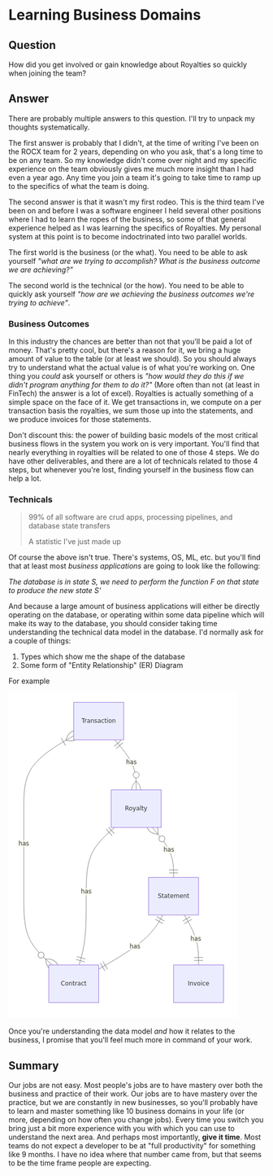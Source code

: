 # Learning Business Domains

## Question

How did you get involved or gain knowledge about Royalties so quickly when
joining the team?

## Answer

There are probably multiple answers to this question. I'll try to unpack my
thoughts systematically.

The first answer is probably that I didn't, at the time of writing I've been on
the ROCX team for 2 years, depending on who you ask, that's a long time to be on
any team. So my knowledge didn't come over night and my specific experience on
the team obviously gives me much more insight than I had even a year ago. Any
time you join a team it's going to take time to ramp up to the specifics of what
the team is doing.

The second answer is that it wasn't my first rodeo. This is the third team I've
been on and before I was a software engineer I held several other positions
where I had to learn the ropes of the business, so some of that general
experience helped as I was learning the specifics of Royalties. My personal
system at this point is to become indoctrinated into two parallel worlds.

The first world is the business (or the what). You need to be able to ask
yourself _"what are we trying to accomplish? What is the business outcome we are
achieving?"_

The second world is the technical (or the how). You need to be able to quickly
ask yourself _"how are we achieving the business outcomes we're trying to
achieve"_.

### Business Outcomes

In this industry the chances are better than not that you'll be paid a lot of
money. That's pretty cool, but there's a reason for it, we bring a huge amount
of value to the table (or at least we should). So you should always try to
understand what the actual value is of what you're working on. One thing you
_could_ ask yourself or others is _"how would they do this if we didn't program
anything for them to do it?"_ (More often than not (at least in FinTech) the
answer is a lot of excel). Royalties is actually something of a simple space on
the face of it. We get transactions in, we compute on a per transaction basis
the royalties, we sum those up into the statements, and we produce invoices for
those statements.

Don't discount this: the power of building basic models of the most critical
business flows in the system you work on is very important. You'll find that
nearly everything in royalties will be related to one of those 4 steps. We do
have other deliverables, and there are a lot of technicals related to those 4
steps, but whenever you're lost, finding yourself in the business flow can help
a lot.

### Technicals

> 99% of all software are crud apps, processing pipelines, and database state
> transfers
>
> A statistic I've just made up

Of course the above isn't true. There's systems, OS, ML, etc. but you'll find
that at least most _business applications_ are going to look like the following:

_The database is in state S, we need to perform the function F on that state to
produce the new state S'_

And because a large amount of business applications will either be directly
operating on the database, or operating within some data pipeline which will
make its way to the database, you should consider taking time understanding the
technical data model in the database. I'd normally ask for a couple of things:

1. Types which show me the shape of the database
2. Some form of "Entity Relationship" (ER) Diagram

For example

![er-graph](./basic-er.png)

Once you're understanding the data model _and_ how it relates to the business, I
promise that you'll feel much more in command of your work.

## Summary

Our jobs are not easy. Most people's jobs are to have mastery over both the
business and practice of their work. Our jobs are to have mastery over the
practice, but we are constantly in new businesses, so you'll probably have to
learn and master something like 10 business domains in your life (or more,
depending on how often you change jobs). Every time you switch you bring just a
bit more experience with you with which you can use to understand the next area.
And perhaps most importantly, **give it time**. Most teams do not expect a
developer to be at "full productivity" for something like 9 months. I have no
idea where that number came from, but that seems to be the time frame people are
expecting.
